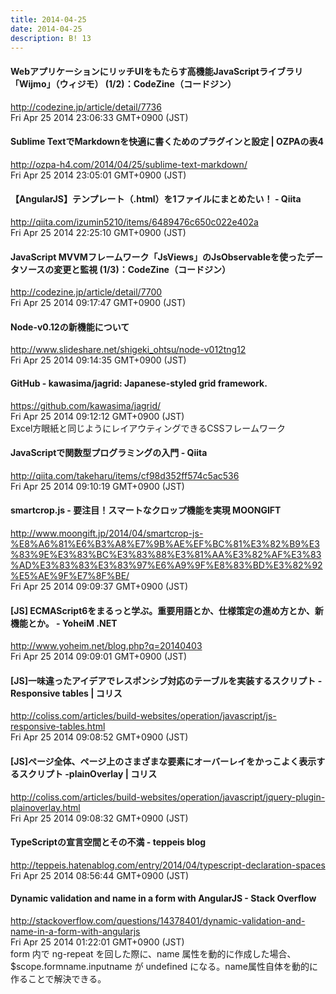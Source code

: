 ```yaml
---
title: 2014-04-25
date: 2014-04-25
description: B! 13
---
```


#### WebアプリケーションにリッチUIをもたらす高機能JavaScriptライブラリ「Wijmo」（ウィジモ） (1/2)：CodeZine（コードジン）
http://codezine.jp/article/detail/7736<br>
Fri Apr 25 2014 23:06:33 GMT+0900 (JST)<br>


#### Sublime TextでMarkdownを快適に書くためのプラグインと設定 | OZPAの表4
http://ozpa-h4.com/2014/04/25/sublime-text-markdown/<br>
Fri Apr 25 2014 23:05:01 GMT+0900 (JST)<br>


#### 【AngularJS】テンプレート（.html）を1ファイルにまとめたい！ - Qiita
http://qiita.com/izumin5210/items/6489476c650c022e402a<br>
Fri Apr 25 2014 22:25:10 GMT+0900 (JST)<br>


#### JavaScript MVVMフレームワーク「JsViews」のJsObservableを使ったデータソースの変更と監視 (1/3)：CodeZine（コードジン）
http://codezine.jp/article/detail/7700<br>
Fri Apr 25 2014 09:17:47 GMT+0900 (JST)<br>


#### Node-v0.12の新機能について
http://www.slideshare.net/shigeki_ohtsu/node-v012tng12<br>
Fri Apr 25 2014 09:14:35 GMT+0900 (JST)<br>


#### GitHub - kawasima/jagrid: Japanese-styled grid framework.
https://github.com/kawasima/jagrid/<br>
Fri Apr 25 2014 09:12:12 GMT+0900 (JST)<br>
Excel方眼紙と同じようにレイアウティングできるCSSフレームワーク


#### JavaScriptで関数型プログラミングの入門 - Qiita
http://qiita.com/takeharu/items/cf98d352ff574c5ac536<br>
Fri Apr 25 2014 09:10:19 GMT+0900 (JST)<br>


#### smartcrop.js - 要注目！スマートなクロップ機能を実現 MOONGIFT
http://www.moongift.jp/2014/04/smartcrop-js-%E8%A6%81%E6%B3%A8%E7%9B%AE%EF%BC%81%E3%82%B9%E3%83%9E%E3%83%BC%E3%83%88%E3%81%AA%E3%82%AF%E3%83%AD%E3%83%83%E3%83%97%E6%A9%9F%E8%83%BD%E3%82%92%E5%AE%9F%E7%8F%BE/<br>
Fri Apr 25 2014 09:09:37 GMT+0900 (JST)<br>


#### [JS] ECMAScript6をまるっと学ぶ。重要用語とか、仕様策定の進め方とか、新機能とか。  - YoheiM .NET
http://www.yoheim.net/blog.php?q=20140403<br>
Fri Apr 25 2014 09:09:01 GMT+0900 (JST)<br>


####   [JS]一味違ったアイデアでレスポンシブ対応のテーブルを実装するスクリプト -Responsive tables | コリス
http://coliss.com/articles/build-websites/operation/javascript/js-responsive-tables.html<br>
Fri Apr 25 2014 09:08:52 GMT+0900 (JST)<br>


####   [JS]ページ全体、ページ上のさまざまな要素にオーバーレイをかっこよく表示するスクリプト -plainOverlay | コリス
http://coliss.com/articles/build-websites/operation/javascript/jquery-plugin-plainoverlay.html<br>
Fri Apr 25 2014 09:08:32 GMT+0900 (JST)<br>


#### TypeScriptの宣言空間とその不満 - teppeis blog
http://teppeis.hatenablog.com/entry/2014/04/typescript-declaration-spaces<br>
Fri Apr 25 2014 08:56:44 GMT+0900 (JST)<br>


#### Dynamic validation and name in a form with AngularJS - Stack Overflow
http://stackoverflow.com/questions/14378401/dynamic-validation-and-name-in-a-form-with-angularjs<br>
Fri Apr 25 2014 01:22:01 GMT+0900 (JST)<br>
form 内で ng-repeat を回した際に、name 属性を動的に作成した場合、$scope.formname.inputname が undefined になる。name属性自体を動的に作ることで解決できる。



